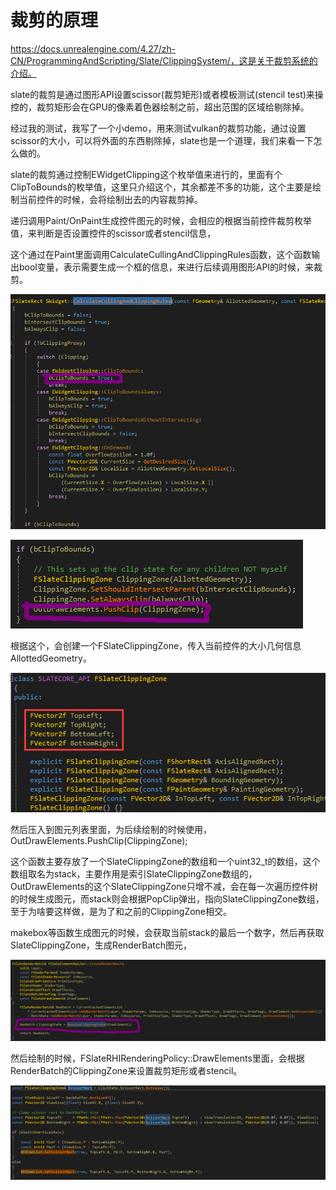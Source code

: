 # 裁剪的原理

https://docs.unrealengine.com/4.27/zh-CN/ProgrammingAndScripting/Slate/ClippingSystem/，这是关于裁剪系统的介绍。



slate的裁剪是通过图形API设置scissor(裁剪矩形)或者模板测试(stencil test)来操控的，裁剪矩形会在GPU的像素着色器绘制之前，超出范围的区域给剔除掉。



经过我的测试，我写了一个小demo，用来测试vulkan的裁剪功能，通过设置scissor的大小，可以将外面的东西剔除掉，slate也是一个道理，我们来看一下怎么做的。



slate的裁剪通过控制EWidgetClipping这个枚举值来进行的，里面有个ClipToBounds的枚举值，这里只介绍这个，其余都差不多的功能，这个主要是绘制当前控件的时候，会将绘制出去的内容裁剪掉。



递归调用Paint/OnPaint生成控件图元的时候，会相应的根据当前控件裁剪枚举值，来判断是否设置控件的scissor或者stencil信息，

这个通过在Paint里面调用CalculateCullingAndClippingRules函数，这个函数输出bool变量，表示需要生成一个框的信息，来进行后续调用图形API的时候，来裁剪。

![image-20240312165921501](_static/Image/Slate/Clip.png)

![image-20240312165956445](_static/Image/Slate/Clip2.png)

根据这个，会创建一个FSlateClippingZone，传入当前控件的大小几何信息AllottedGeometry。

![image-20240312170056013](_static/Image/Slate/clip3.png)

然后压入到图元列表里面，为后续绘制的时候使用，OutDrawElements.PushClip(ClippingZone);

这个函数主要存放了一个SlateClippingZone的数组和一个uint32_t的数组，这个数组取名为stack，主要作用是索引SlateClippingZone数组的，OutDrawElements的这个SlateClippingZone只增不减，会在每一次遍历控件树的时候生成图元，而stack则会根据PopClip弹出，指向SlateClippingZone数组，至于为啥要这样做，是为了和之前的ClippingZone相交。

makebox等函数生成图元的时候，会获取当前stack的最后一个数字，然后再获取SlateClippingZone，生成RenderBatch图元，

![image-20240312170745391](_static/Image/Slate/clip4.png)



然后绘制的时候，FSlateRHIRenderingPolicy::DrawElements里面，会根据RenderBatch的ClippingZone来设置裁剪矩形或者stencil。

![image-20240312171028451](_static/Image/Slate/clip5.png)

